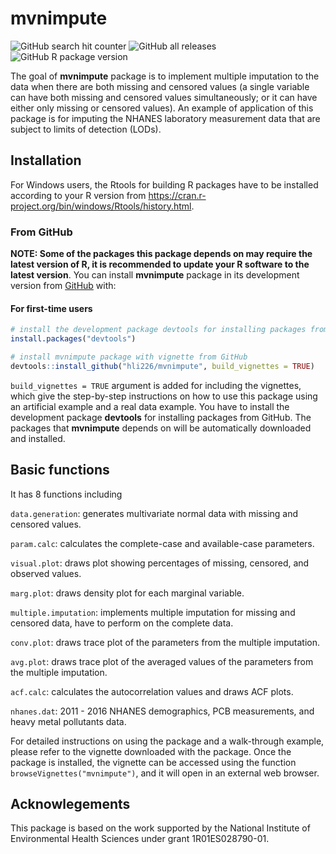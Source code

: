 
<!-- README.md is generated from README.Rmd. Please edit that file -->

# mvnimpute

<!-- badges: start -->
<!-- [![Hits](https://hits.seeyoufarm.com/api/count/incr/badge.svg?url=https%3A%2F%2Fgithub.com%2Fhli226%2Fmvnimpute&count_bg=%2379C83D&title_bg=%23555555&icon=&icon_color=%23E7E7E7&title=Visits&edge_flat=false)](https://hits.seeyoufarm.com) -->

![GitHub search hit
counter](https://img.shields.io/github/search/hli226/mvnimpute/search)
![GitHub all
releases](https://img.shields.io/github/downloads/hli226/mvnimpute/total?color=green)
![GitHub R package
version](https://img.shields.io/github/r-package/v/hli226/mvnimpute)
<!-- badges: end -->

The goal of **mvnimpute** package is to implement multiple imputation to
the data when there are both missing and censored values (a single
variable can have both missing and censored values simultaneously; or it
can have either only missing or censored values). An example of
application of this package is for imputing the NHANES laboratory
measurement data that are subject to limits of detection (LODs).

## Installation

For Windows users, the Rtools for building R packages have to be
installed according to your R version from
<https://cran.r-project.org/bin/windows/Rtools/history.html>.

### From GitHub

**NOTE: Some of the packages this package depends on may require the
latest version of R, it is recommended to update your R software to the
latest version**. You can install **mvnimpute** package in its
development version from [GitHub](https://github.com) with:

#### For first-time users

``` r
# install the development package devtools for installing packages from GitHub
install.packages("devtools")

# install mvnimpute package with vignette from GitHub
devtools::install_github("hli226/mvnimpute", build_vignettes = TRUE)
```

`build_vignettes = TRUE` argument is added for including the vignettes,
which give the step-by-step instructions on how to use this package
using an artificial example and a real data example. You have to install
the development package **devtools** for installing packages from
GitHub. The packages that **mvnimpute** depends on will be automatically
downloaded and installed.

## Basic functions

It has 8 functions including

`data.generation`: generates multivariate normal data with missing and
censored values.

`param.calc`: calculates the complete-case and available-case
parameters.

`visual.plot`: draws plot showing percentages of missing, censored, and
observed values.

`marg.plot`: draws density plot for each marginal variable.

`multiple.imputation`: implements multiple imputation for missing and
censored data, have to perform on the complete data.

`conv.plot`: draws trace plot of the parameters from the multiple
imputation.

`avg.plot`: draws trace plot of the averaged values of the parameters
from the multiple imputation.

`acf.calc`: calculates the autocorrelation values and draws ACF plots.

`nhanes.dat`: 2011 - 2016 NHANES demographics, PCB measurements, and
heavy metal pollutants data.

For detailed instructions on using the package and a walk-through
example, please refer to the vignette downloaded with the package. Once
the package is installed, the vignette can be accessed using the
function `browseVignettes("mvnimpute")`, and it will open in an external
web browser.

## Acknowlegements

This package is based on the work supported by the National Institute of
Environmental Health Sciences under grant 1R01ES028790-01.
